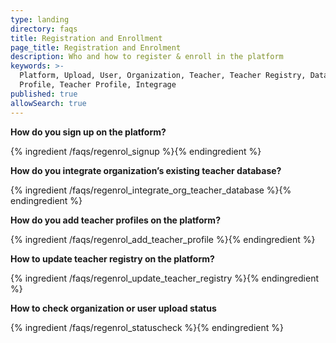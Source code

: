 ```yaml
---
type: landing
directory: faqs
title: Registration and Enrollment
page_title: Registration and Enrolment
description: Who and how to register & enroll in the platform
keywords: >-
  Platform, Upload, User, Organization, Teacher, Teacher Registry, Database,
  Profile, Teacher Profile, Integrage
published: true
allowSearch: true
---
```


**How do you sign up on the platform?**

{% ingredient /faqs/regenrol_signup %}{% endingredient %}

**How do you integrate organization’s existing teacher database?**

{% ingredient /faqs/regenrol_integrate_org_teacher_database %}{% endingredient %}

**How do you add teacher profiles on the platform?**

{% ingredient /faqs/regenrol_add_teacher_profile %}{% endingredient %}

**How to update teacher registry on the platform?**

{% ingredient /faqs/regenrol_update_teacher_registry %}{% endingredient %}

**How to check organization or user upload status**

{% ingredient /faqs/regenrol_statuscheck %}{% endingredient %}

